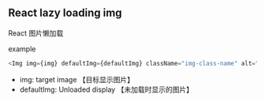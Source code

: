 ## React lazy loading img
React 图片懒加载

example
```javascript
<Img img={img} defaultImg={defaultImg} className="img-class-name" alt="" />
```

- img: target image 【目标显示图片】
- defaultImg: Unloaded display 【未加载时显示的图片】

